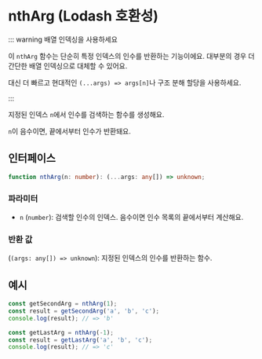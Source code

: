 # nthArg (Lodash 호환성)

::: warning 배열 인덱싱을 사용하세요

이 `nthArg` 함수는 단순히 특정 인덱스의 인수를 반환하는 기능이에요. 대부분의 경우 더 간단한 배열 인덱싱으로 대체할 수 있어요.

대신 더 빠르고 현대적인 `(...args) => args[n]`나 구조 분해 할당을 사용하세요.

:::

지정된 인덱스 `n`에서 인수를 검색하는 함수를 생성해요.

`n`이 음수이면, 끝에서부터 인수가 반환돼요.

## 인터페이스

```typescript
function nthArg(n: number): (...args: any[]) => unknown;
```

### 파라미터

- `n` (`number`): 검색할 인수의 인덱스.
  음수이면 인수 목록의 끝에서부터 계산해요.

### 반환 값

(`(args: any[]) => unknown`): 지정된 인덱스의 인수를 반환하는 함수.

## 예시

```typescript
const getSecondArg = nthArg(1);
const result = getSecondArg('a', 'b', 'c');
console.log(result); // => 'b'

const getLastArg = nthArg(-1);
const result = getLastArg('a', 'b', 'c');
console.log(result); // => 'c'
```
